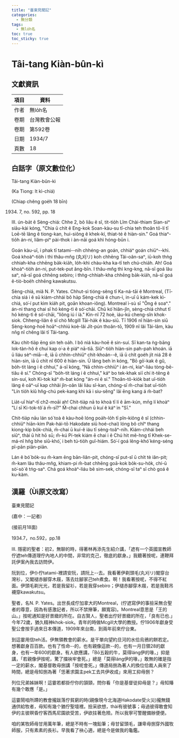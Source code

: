 ```yaml
---
title: "臺東見聞記"
categories:
  - 無分類
tags:
  - 無lo̍h名
toc: true
toc_sticky: true
---
```


# Tâi-tang Kiàn-bûn-kì

## 文獻資訊

| 項目 | 資料 |
|---|---|
| 作者 | 無lo̍h名 |
| 卷期 | 台灣教會公報 |
| 卷期 | 第592卷 |
| 日期 | 1934/7 |
| 頁數 | 18 |

## 白話字（原文數位化）

Tâi-tang Kiàn-bûn-kì

(Ka Tiong: It kì-chiá)

(Chiap chêng goe̍h 18 bīn)

1934. 7, no. 592, pp. 18

III. ún-ba̍t ê Sèng-chiá: Chhe 2, bô liâu ê sî, tit-tio̍h Lîm Chài-thiam Sian-siⁿ siāu-kài kóng, "Chia ū chi̍t ê Eng-kok Soan-kàu-su tī-chia teh thoân tō-lí tī Loē-tē lâng ê tiong-kan, hui-siông ê khek-kí, thiat-té ê hiàn-sin." Goá thiaⁿ-tio̍h án-ni, liâm-piⁿ pài-thok i àn-nāi goá khì hóng-būn i.

Goán kàu-uī, i phak tī tatami--ni̍h chhéng-an goán, chhiáⁿ goán chiūⁿ--khì. Goá khoàⁿ-tio̍h i thì thâu-mn̂g (丸刈リ) koh chhēng Tâi-oân-saⁿ, iū-koh thǹg chhiah-kha chhēng ba̍k-kia̍h, lo̍h-khì chàu-kha ka-tī teh chú-chia̍h. Ah! Goá khoàⁿ-tio̍h án-ni, put-tek-put âng-bīn. I thâu-mn̂g thì kng-kng, nā-sī goá lâu saⁿ, nā-sī goá chhēng sebiro; i thǹg-chhiah-kha chhēng ba̍k-kia̍h, nā-sī goá ê-tiò-boe̍h chhēng kawakutsu.

Sèng-chiá, miâ N. P. Yates. Chhut-sì tióng-sêng tī Ka-ná-tāi ê Montreal, (Tī-chia siá i ê sū kiám-chhái bô ha̍p Sèng-chiá ê chun-ì, in-uī ū kám-kek kì-chiá, só͘-í put kìm kia̍h pit, goān khoan-iông). Montreal ì-sù sī "Ông ê soaⁿ." án-ni thang chai sī hó kéng-tì ê só͘-chāi. Chū kó͘ hiân-jîn, sèng-chiá chhut tī hó kéng-tì ê só͘-chāi, "liông iú í ià." Kin-nî 72 hoè, iáu-kú cheng-sîn khok-siok. Chheng-liân ê sî chò Mcgill Tāi-ha̍k ê kàu-siū. Tī 1906 nî hiàn-sin siū Sèng-kong-hoē hoāⁿ-chhiú koè-lâi Ji̍t-pún thoân-tō, 1909 nî lâi Tâi-lâm, kàu nn̄g nî chêng lâi tī Tâi-tang.

Kàu chit-tia̍p ēng sìn teh oa̍h. I bô niá kàu-hoē ê sin-suí. Sī kan-ta ǹg-bāng Iok-tàn-hô ê chuí kap o͘-a ê piáⁿ nā-tiā. Siūⁿ-tio̍h hiàn-sin pah-pah khoán. iā ū liáu sèⁿ-miā--ê, iā ū chhin-chhiūⁿ chit-khoán--ê, iā ū chi̍t goe̍h ji̍t niá 28 ê hiàn-sin, iā ū chi̍t nî 600 ê hiàn-sin. Ū lâng beh ìn kóng, "Bō gō͘-kak ê gû, bo̍h-tit láng i ê chhuí," á-sī kóng, "Nā chhin-chhiūⁿ i án-ni, kiaⁿ-liáu tòng-bē-tiâu ē sí." Chóng-sī "bo̍h-tit láng i ê chhuì," káⁿ bo tek-khak siī chí it-tēng ê sin-suí, koh Ki-tok káⁿ m̄-bat kóng "án-ni ē sí." Thoân-tō-kio̍k bat uī-tio̍h lâng ê oāⁿ-uī kap chhâi jîn-oân lâi liáu sî-kan, chóng-sī m̄-chai bat uī-tio̍h "Lín tio̍h kiû hn̂g-chú pek-kang khì kā i siu-sêng" lâi ēng kang á m̄-bat?

Lia̍t-uī hiaⁿ-tī ch2-moāi ah! Chit-tia̍p nā to khoà tī lí ê ām-kún, mn̄g lí khoàⁿ "Lí sī Ki-tok-tô͘ á m̄-sī?" M̄-chai chhun ū kuí ê káⁿ ìn "Sī."

Chit-tia̍p nāu lán só͘ toà ê kàu-hoē lóng poa̍h-lo̍h tī pîn-kiông ê sî (chhin-chhiūⁿ hiān-kim Pak-hái-tō Hakodate siū hoé-chai) lóng bô chîⁿ thang kiong-kip bo̍k-chiá, m̄-chai ū kuí-ê iáu tī sèng-toâⁿ-ni̍h. Kiám-chhái beh siūⁿ, thài ū hit hō sū; m̄-kú Pí-tek kiám ē chai i ê Chú hit mê-hng tī Khek-se-má-nî hn̂g bhe siū-khó͘, i beh tú-tio̍h guî-hiám. Só͘-í goá lêng-khó͘ kéng-séng pī-pān piān-piān.

Lán ê bó͘ bo̍k-su m̄-kam ēng bān-liân-pit, chóng-sī put-sî ū chi̍t tè iân-pit; m̄-kam lâu thâu-mn̂g, khiam-pi m̄-bat chhēng goā-kok bo̍k-su-ho̍k, chí-ū sò͘-sò͘ ê tńg-saⁿ. Chá goá khoàⁿ-liáu bē sim-sek, chóng-sī taⁿ sī chò goá ê ku-kàm.

## 漢羅（Ùi原文改寫）

臺東見聞記

(嘉中：一記者)

(接前月18面)

1934.7，no.592，pp.18

III. 隱密的聖者：初2，無聊的時，得著林再添先生紹介講，「遮有一个英國宣教師佇遮teh傳道理佇內地人的中間，非常的克己，徹底的獻身。」我聽著按呢，連鞭拜託伊案內我去訪問伊。

阮到位，伊仆佇tatami-裡請安阮，請阮上--去。我看著伊剃頭毛(丸刈リ)閣穿台灣衫，又閣褪赤腳穿木屐，落去灶腳家己teh煮食。啊！我看著按呢，不得不紅面。伊頭毛剃光光，若是我留衫，若是我穿sebiro；伊褪赤腳穿木屐，若是我鞋吊襪穿kawakutsu。

聖者，名N. P. Yates。出世長成佇加拿大的Montreal，(佇遮寫伊的事撿采無合聖者的尊意，因為有感激記者，所以不禁攑筆，願寬容)。Montreal意思是「王的山。」按呢通知是好景緻的所在。自古賢人，聖者出佇好景緻的所在，「良有已也.」今年72歲，猶久精神khok-siok。青年的時做Mcgill大學的教授。佇1906年獻身受聖公會按手過來日本傳道，1909年來台南，到兩年前來佇台東。

到這霎用信teh活。伊無領教會的薪水。是干單向望約旦河的水佮烏鴉的餅若定。想著獻身百百款。也有了性命--的，也有親像這款--的，也有一月日領28的獻身，也有一年600的獻身。有人欲應講，「Bō五穀的牛，莫得láng伊的喙，」抑是講，「若親像伊按呢，驚了擋袂牢會死。」總是「莫得láng伊的喙，」敢無的確是指一定的薪水，閣基督敢毋捌講「按呢會死。」傳道局捌為著人的換位佮裁人員來了時間，總是毋知捌為著「恁著求園主pek工去共伊收成」來用工抑毋捌？

列位兄弟姊妹啊！這霎若都掛佇你的頷頸，問你看「你是基督徒抑毋是？」毋知賰有幾个敢應「是。」

這霎鬧咱所蹛的教會攏跋落佇貧窮的時(親像現今北海道Hakodate受火災)攏無錢通供給牧者，毋知有幾个猶佇聖壇裡。撿采欲想，thài有彼號事；毋過彼得敢會知伊的主彼暝昏佇客西馬尼園欲受苦，伊欲拄著危險。所以我寧可警醒備辦便便。

咱的某牧師毋甘用萬年筆，總是不時有一塊鉛筆；毋甘留頭毛，謙卑毋捌穿外國牧師服，只有素素的長衫。早我看了袂心適，總是今是做我的龜鑑。
